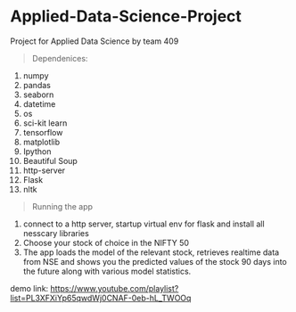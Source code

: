 # Applied-Data-Science-Project
Project for Applied Data Science by team 409

> Dependenices:

1. numpy
2. pandas
3. seaborn
4. datetime
5. os
6. sci-kit learn
7. tensorflow
8. matplotlib
9. Ipython
10. Beautiful Soup
11. http-server
12. Flask
13. nltk

> Running the app

1. connect to a http server, startup virtual env for flask and install all nesscary libraries
2. Choose your stock of choice in the NIFTY 50
3. The app loads the model of the relevant stock, retrieves realtime data from NSE and shows you the predicted
   values of the stock 90 days into the future along with various model statistics.


demo link: https://www.youtube.com/playlist?list=PL3XFXiYp65qwdWj0CNAF-0eb-hL_TWOOq
